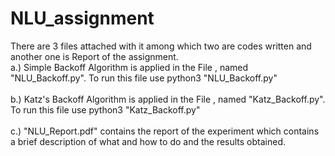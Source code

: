 # NLU_assignment
There are 3 files attached with it among which two are codes written and another one is Report of the assignment.
<br>   a.) Simple Backoff Algorithm is applied in the File , named "NLU_Backoff.py". To run this file use python3 "NLU_Backoff.py" </br>
 <br>  b.) Katz's Backoff Algorithm is applied in the File , named "Katz_Backoff.py". To run this file use python3 "Katz_Backoff.py" </br>
<br>   c.) "NLU_Report.pdf" contains the report of the experiment which contains a brief description of what and how to do and the results obtained. </br>
   
